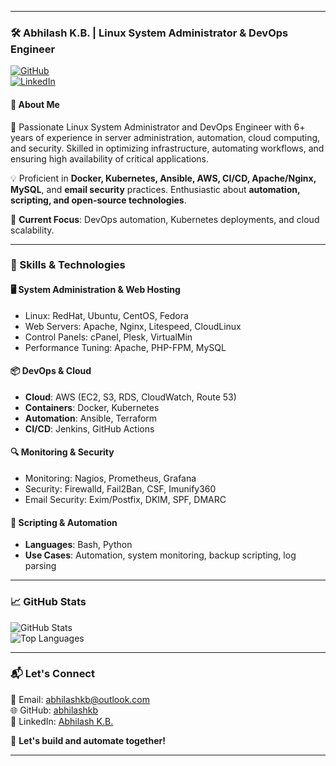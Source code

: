 
---

### 🛠️ Abhilash K.B. | Linux System Administrator & DevOps Engineer  

[![GitHub](https://img.shields.io/badge/GitHub-abhilashkb-181717?style=flat-square&logo=github)](https://git.io/JRMFA)  
[![LinkedIn](https://img.shields.io/badge/LinkedIn-Abhilash%20K.B.-0A66C2?style=flat-square&logo=linkedin)](https://www.linkedin.com/in/abhilash-kizhakoot-791596189/)  

#### 🔹 About Me  

🚀 Passionate Linux System Administrator and DevOps Engineer with 6+ years of experience in server administration, automation, cloud computing, and security. Skilled in optimizing infrastructure, automating workflows, and ensuring high availability of critical applications.  

💡 Proficient in **Docker, Kubernetes, Ansible, AWS, CI/CD, Apache/Nginx, MySQL**, and **email security** practices. Enthusiastic about **automation, scripting, and open-source technologies**.  

🔹 **Current Focus**: DevOps automation, Kubernetes deployments, and cloud scalability.  

---

### 🔧 Skills & Technologies  

#### 🖥️ **System Administration & Web Hosting**  
- Linux: RedHat, Ubuntu, CentOS, Fedora  
- Web Servers: Apache, Nginx, Litespeed, CloudLinux  
- Control Panels: cPanel, Plesk, VirtualMin  
- Performance Tuning: Apache, PHP-FPM, MySQL  

#### 📦 **DevOps & Cloud**  
- **Cloud**: AWS (EC2, S3, RDS, CloudWatch, Route 53)  
- **Containers**: Docker, Kubernetes  
- **Automation**: Ansible, Terraform  
- **CI/CD**: Jenkins, GitHub Actions  

#### 🔍 **Monitoring & Security**  
- Monitoring: Nagios, Prometheus, Grafana  
- Security: Firewalld, Fail2Ban, CSF, Imunify360  
- Email Security: Exim/Postfix, DKIM, SPF, DMARC  

#### 📜 **Scripting & Automation**  
- **Languages**: Bash, Python  
- **Use Cases**: Automation, system monitoring, backup scripting, log parsing  

---

### 📈 GitHub Stats  

![GitHub Stats](https://github-readme-stats.vercel.app/api?username=abhilashkb&show_icons=true&theme=dark)  
![Top Languages](https://github-readme-stats.vercel.app/api/top-langs/?username=abhilashkb&layout=compact&theme=dark)  

---

### 📬 Let's Connect  

📧 Email: [abhilashkb@outlook.com](mailto:abhilashkb@outlook.com)  
🌐 GitHub: [abhilashkb](https://git.io/JRMFA)  
🔗 LinkedIn: [Abhilash K.B.](https://www.linkedin.com/in/abhilash-kizhakoot-791596189/)  

🚀 **Let's build and automate together!**  

---
